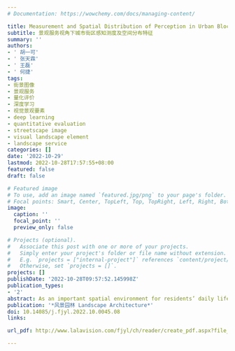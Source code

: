 ```yaml
---
# Documentation: https://wowchemy.com/docs/managing-content/

title: Measurement and Spatial Distribution of Perception in Urban Blocks from the Perspective of Landscape Service
subtitle: 景观服务视角下城市街区感知测度及空间分布特征
summary: ''
authors:
- ' 胡一可'
- ' 张天霖'
- ' 王磊'
- ' 何捷'
tags:
- 街景图像
- 景观服务
- 量化评价
- 深度学习
- 视觉景观要素
- deep learning
- quantitative evaluation
- streetscape image
- visual landscape element
- landscape service
categories: []
date: '2022-10-29'
lastmod: 2022-10-28T17:57:55+08:00
featured: false
draft: false

# Featured image
# To use, add an image named `featured.jpg/png` to your page's folder.
# Focal points: Smart, Center, TopLeft, Top, TopRight, Left, Right, BottomLeft, Bottom, BottomRight.
image:
  caption: ''
  focal_point: ''
  preview_only: false

# Projects (optional).
#   Associate this post with one or more of your projects.
#   Simply enter your project's folder or file name without extension.
#   E.g. `projects = ["internal-project"]` references `content/project/deep-learning/index.md`.
#   Otherwise, set `projects = []`.
projects: []
publishDate: '2022-10-28T09:57:52.145998Z'
publication_types:
- '2'
abstract: As an important spatial environment for residents’ daily life and recreation, urban blocks provide not only material products, but also landscape services at the level of spiritual perception, and are thus deemed as the key to improving human well-being. Previous researches mainly rely on limited data sources, and thus can hardly quantitatively analyze the perception of large-scale urban areas, which is not conducive to the improvement of the landscape service evaluation system. Based on streetscape data, this research extracts three visual landscape elements of urban outdoor environment, namely green view index, sky view index and building view index. Additionally, the research measures the six indicators of safety, vitality, beautifulness, wealthiness, depression and boringness concerning residents’ perception of urban blocks, and reveals the relationship between visual landscape elements and residents’ spiritual perception through multiple linear regression analysis. Research results show that, green, blue and grey urban spaces all present the law of aggregation in correspondence to urban functional characteristics. Specifically, green visual elements are relatively scarce overall; there exists a significant spatial variation between positive perception and negative perception; the green view index has a highly significant positive effect on the overall perception of residents. By measuring the perception of urban block landscape on a large scale, this research provides a new idea and method for landscape service evaluation, in hope of providing guidance for future landscape improvement and city renovation.
publication: '*风景园林 Landscape Architecture*'
doi: 10.14085/j.fjyl.2022.10.0045.08
links:

url_pdf: http://www.lalavision.com/fjyl/ch/reader/create_pdf.aspx?file_no=20221007&flag=1&journal_id=fjyl&year_id=2022

---
```

